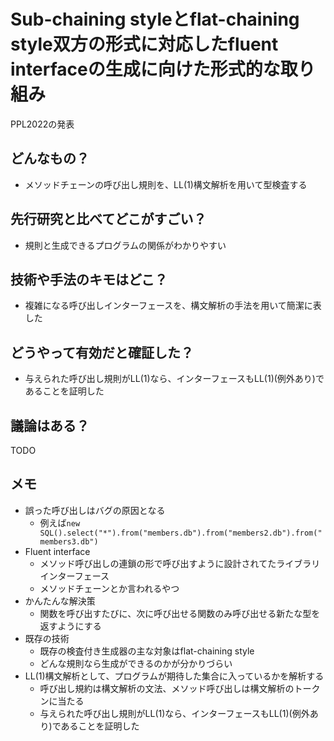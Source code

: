 # Sub-chaining styleとflat-chaining style双方の形式に対応したfluent interfaceの生成に向けた形式的な取り組み

PPL2022の発表

## どんなもの？

- メソッドチェーンの呼び出し規則を、LL(1)構文解析を用いて型検査する

## 先行研究と比べてどこがすごい？

- 規則と生成できるプログラムの関係がわかりやすい

## 技術や手法のキモはどこ？

- 複雑になる呼び出しインターフェースを、構文解析の手法を用いて簡潔に表した

## どうやって有効だと確証した？

- 与えられた呼び出し規則がLL(1)なら、インターフェースもLL(1)(例外あり)であることを証明した

## 議論はある？

TODO

## メモ

- 誤った呼び出しはバグの原因となる
  - 例えば`new SQL().select("*").from("members.db").from("members2.db").from("members3.db")`
- Fluent interface
  - メソッド呼び出しの連鎖の形で呼び出すように設計されてたライブラリインターフェース
  - メソッドチェーンとか言われるやつ
- かんたんな解決策
  - 関数を呼び出すたびに、次に呼び出せる関数のみ呼び出せる新たな型を返すようにする
- 既存の技術
  - 既存の検査付き生成器の主な対象はflat-chaining style
  - どんな規則なら生成ができるのかが分かりづらい
- LL(1)構文解析として、プログラムが期待した集合に入っているかを解析する
  - 呼び出し規約は構文解析の文法、メソッド呼び出しは構文解析のトークンに当たる
  - 与えられた呼び出し規則がLL(1)なら、インターフェースもLL(1)(例外あり)であることを証明した
